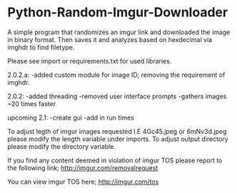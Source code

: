 # Python-Random-Imgur-Downloader

A simple program that randomizes an imgur link and downloaded the image in binary format. Then saves it and analyzes based on hexdecimal via imghdr to find filetype. 

Please see import or requirements.txt for used libraries. 

2.0.2.a:
-added custom module for image ID; removing the requirement of imghdr.

2.0.2:
-added threading
-removed user interface prompts
-gathers images ~20 times faster

upcoming 2.1:
-create gui
-add in run times

To adjust legth of imgur images requested I.E 4Gc45.jpeg or 6mNv3d.jpeg please modify the length variable under imports.
To adjust output directory please modify the directory variable.


If you find any content deemed in violation of imgur TOS please report to the following link;
http://imgur.com/removalrequest

You can view imgur TOS here; 
http://imgur.com/tos
